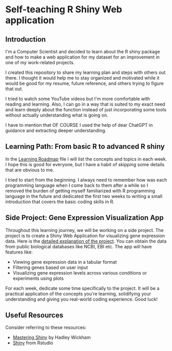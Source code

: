 # Self-teaching R Shiny Web application

## Introduction

I'm a Computer Scientist and decided to learn about the R shiny package and how to make a web application for my dataset for an improvement in one of my work-related projects. 

I created this repository to share my learning plan and steps with others out there. I thought it would help me to stay organized and motivated while it would be good for my resume, future reference, and others trying to figure that out.

I tried to watch some YouTube videos but I'm more comfortable with reading and learning. Also, I can go in a way that is suited to my exact need and learn deeply about the function instead of just incorporating some tools without actually understanding what is going on. 

I have to mention that OF COURSE I used the help of dear ChatGPT in guidance and extracting deeper understanding.

## Learning Path: From basic R to advanced R shiny

In the [Learning Roadmap](./Learning_roadmap.md) file I will list the concepts and topics in each week. I hope this is good for everyone, but I have a habit of skipping some details that are obvious to me.

I tried to start from the beginning. I always need to remember how was each programming language when I come back to them after a while so I removed the burden of getting myself familiarized with R programming language in the future and dedicated the first two weeks to writing a small introduction that covers the basic coding skills in R. 

## Side Project: Gene Expression Visualization App

Throughout this learning journey, we will be working on a side project. The project is to create a Shiny Web Application for visualizing gene expression data. Here is the [detailed explanation of the project](./Project.md). You can obtain the data from public biological databases like NCBI, EBI etc. The app will have features like:

- Viewing gene expression data in a tabular format
- Filtering genes based on user input
- Visualizing gene expression levels across various conditions or experiments using plots

For each week, dedicate some time specifically to the project. It will be a practical application of the concepts you're learning, solidifying your understanding and giving you real-world coding experience. Good luck!

## Useful Resources
Consider referring to these resources:
- [Mastering Shiny](https://mastering-shiny.org/) by Hadley Wickham
- [Shiny](https://shiny.posit.co/r/getstarted/shiny-basics/lesson1/index.html) from Rstudio
